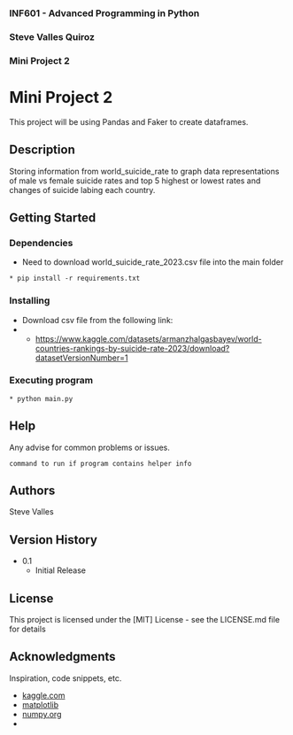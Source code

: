### INF601 - Advanced Programming in Python
### Steve Valles Quiroz
### Mini Project 2


# Mini Project 2

This project will be using Pandas and Faker to create dataframes.

## Description

Storing information from world_suicide_rate to graph data representations of male vs female suicide rates and top 5
highest or lowest rates and changes of suicide labing each country.
## Getting Started

### Dependencies

* Need to download world_suicide_rate_2023.csv file into the main folder
```
* pip install -r requirements.txt
```
### Installing

* Download csv file from the following link:
* * https://www.kaggle.com/datasets/armanzhalgasbayev/world-countries-rankings-by-suicide-rate-2023/download?datasetVersionNumber=1

### Executing program

```
* python main.py
```

## Help

Any advise for common problems or issues.
```
command to run if program contains helper info
```

## Authors

Steve Valles

## Version History

* 0.1
    * Initial Release

## License

This project is licensed under the [MIT] License - see the LICENSE.md file for details

## Acknowledgments

Inspiration, code snippets, etc.
* [kaggle.com](https://www.kaggle.com/datasets/armanzhalgasbayev/world-countries-rankings-by-suicide-rate-2023)
* [matplotlib](https://matplotlib.org/stable/tutorials/pyplot.html)
* [numpy.org](https://numpy.org/doc/stable/user/c-info.html)
* []()